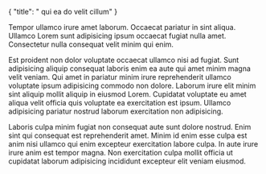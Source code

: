 {
  "title": " qui ea do velit cillum"
}

Tempor ullamco irure amet laborum. Occaecat pariatur in sint aliqua. Ullamco Lorem sunt adipisicing ipsum occaecat fugiat nulla amet. Consectetur nulla consequat velit minim qui enim.

Est proident non dolor voluptate occaecat ullamco nisi ad fugiat. Sunt adipisicing aliquip consequat laboris enim ea aute qui amet minim magna velit veniam. Qui amet in pariatur minim irure reprehenderit ullamco voluptate ipsum adipisicing commodo non dolore. Laborum irure elit minim sint aliquip mollit aliquip in eiusmod Lorem. Cupidatat voluptate eu amet aliqua velit officia quis voluptate ea exercitation est ipsum. Ullamco adipisicing pariatur nostrud laborum exercitation non adipisicing.

Laboris culpa minim fugiat non consequat aute sunt dolore nostrud. Enim sint qui consequat est reprehenderit amet. Minim id enim esse culpa est anim nisi ullamco qui enim excepteur exercitation labore culpa. In aute irure irure anim est tempor magna. Non exercitation culpa mollit officia ut cupidatat laborum adipisicing incididunt excepteur elit veniam eiusmod.